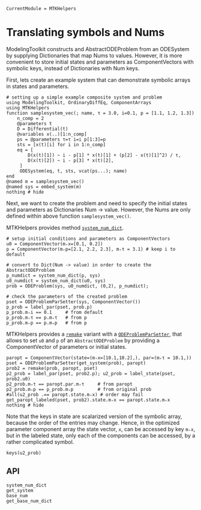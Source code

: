 ```@meta
CurrentModule = MTKHelpers
```

# Translating symbols and Nums

ModelingToolkit constructs and AbstractODEProblem from an ODESystem by supplying 
Dictionaries that map Nums to values. 
However, it is more convenient to store initial states and parameters
as ComponentVectors with symbolic keys, instead of Dictionaries with Num keys.

First, lets create an example system that can demonstrate symbolic arrays in states and 
parameters.

```@example doc
# setting up a simple example composite system and problem
using ModelingToolkit, OrdinaryDiffEq, ComponentArrays
using MTKHelpers
function samplesystem_vec(; name, τ = 3.0, i=0.1, p = [1.1, 1.2, 1.3])
    n_comp = 2
    @parameters t
    D = Differential(t)
    @variables x(..)[1:n_comp] 
    ps = @parameters τ=τ i=i p[1:3]=p 
    sts = [x(t)[i] for i in 1:n_comp]
    eq = [
        D(x(t)[1]) ~ i - p[1] * x(t)[1] + (p[2] - x(t)[1]^2) / τ, 
        D(x(t)[2]) ~ i - p[3] * x(t)[2], 
     ]
     ODESystem(eq, t, sts, vcat(ps...); name)
end
@named m = samplesystem_vec()
@named sys = embed_system(m)
nothing # hide
```

Next, we want to create the problem and need to specify the initial states
and parameters as Dictionaries Num -> value. However, the Nums are only 
defined within above function `samplesystem_vec()`.

MTKHelpers provides method [`system_num_dict`](@ref).

```@example doc
# setup initial conditions and parameters as ComponentVectors
u0 = ComponentVector(m₊x=[0.1, 0.2])
p = ComponentVector(m₊p=[2.1, 2.2, 2.3], m₊τ = 3.1) # keep i to default

# convert to Dict(Num -> value) in order to create the AbstractODEProblem
p_numdict = system_num_dict(p, sys)
u0_numdict = system_num_dict(u0, sys)
prob = ODEProblem(sys, u0_numdict, (0,2), p_numdict);

# check the parameters of the created problem
pset = ODEProblemParSetter(sys, ComponentVector()) 
p_prob = label_par(pset, prob.p)
p_prob.m₊i == 0.1     # from default
p_prob.m₊τ == p.m₊τ   # from p
p_prob.m₊p == p.m₊p   # from p
```

MTKHelpers provides a [`remake`](@ref) variant with a [`ODEProblemParSetter`](@ref), 
that allows to set `u0` and `p`
of an `AbstractODEProblem` by providing a ComponentVector of parameters or initial states. 

```@example doc
paropt = ComponentVector(state=(m₊x=[10.1,10.2],), par=(m₊τ = 10.1,))
pset = ODEProblemParSetter(get_system(prob), paropt)
prob2 = remake(prob, paropt, pset)
p2_prob = label_par(pset, prob2.p); u2_prob = label_state(pset, prob2.u0)
p2_prob.m₊τ == paropt.par.m₊τ     # from paropt
p2_prob.m₊p == p_prob.m₊p         # from original prob
#all(u2_prob .== paropt.state.m₊x) # order may fail
get_paropt_labeled(pset, prob2).state.m₊x == paropt.state.m₊x
nothing # hide
```

Note that the keys in state are scalarized version of the symbolic array,
because the order of the entries may change.
Hence, in the optimized parameter component array 
the state vector, `x`, can be accessed by key `m₊x`,
but in the labeled state, only each of the components can be accessed,
by a rather complicated symbol.

```@example doc
keys(u2_prob)
```

## API

```@docs
system_num_dict
get_system
base_num
get_base_num_dict
```

